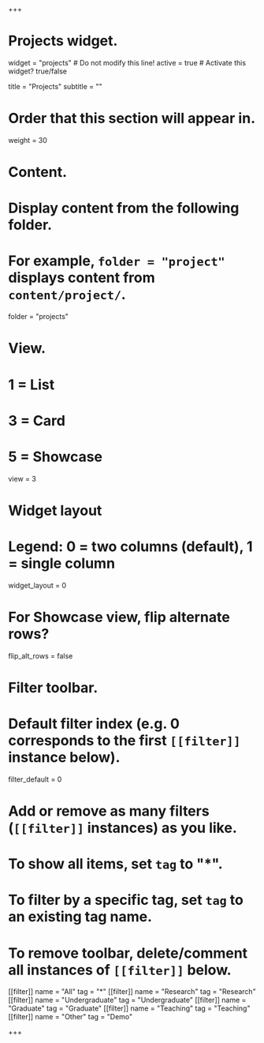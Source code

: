+++
# Projects widget.
widget = "projects"  # Do not modify this line!
active = true  # Activate this widget? true/false

title = "Projects"
subtitle = ""

# Order that this section will appear in.
weight = 30

# Content.
# Display content from the following folder.
# For example, `folder = "project"` displays content from `content/project/`.
folder = "projects"

# View.
#   1 = List
#   3 = Card
#   5 = Showcase
view = 3

# Widget layout
# Legend: 0 = two columns (default), 1 = single column
widget_layout = 0

# For Showcase view, flip alternate rows?
flip_alt_rows = false

# Filter toolbar.

# Default filter index (e.g. 0 corresponds to the first `[[filter]]` instance below).
filter_default = 0

# Add or remove as many filters (`[[filter]]` instances) as you like.
# To show all items, set `tag` to "*".
# To filter by a specific tag, set `tag` to an existing tag name.
# To remove toolbar, delete/comment all instances of `[[filter]]` below.
 [[filter]]
   name = "All"
   tag = "*"
[[filter]]
  name = "Research"
  tag = "Research"
[[filter]]
    name = "Undergraduate"
    tag = "Undergraduate"
[[filter]]
    name = "Graduate"
    tag = "Graduate"
[[filter]]
    name = "Teaching"
    tag = "Teaching"
[[filter]]
  name = "Other"
  tag = "Demo"

+++

